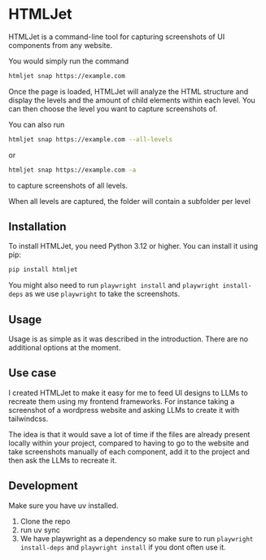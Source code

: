 # HTMLJet

HTMLJet is a command-line tool for capturing screenshots of UI components from any website. 

You would simply run the command 

```bash
htmljet snap https://example.com
```

Once the page is loaded, HTMLJet will analyze the HTML structure and display the levels and the amount of child elements within each level. You can then choose the level you want to capture screenshots of.

You can also run 

```bash
htmljet snap https://example.com --all-levels
```

or 

```bash
htmljet snap https://example.com -a
``` 

to capture screenshots of all levels.

When all levels are captured, the folder will contain a subfolder per level

## Installation

To install HTMLJet, you need Python 3.12 or higher. You can install it using pip:

```bash
pip install htmljet
```

You might also need to run `playwright install` and `playwright install-deps` as we use `playwright` to take the screenshots.

## Usage

Usage is as simple as it was described in the introduction. There are no additional options at the moment.

## Use case

I created HTMLJet to make it easy for me to feed UI designs to LLMs to recreate them using my frontend frameworks. For instance taking a screenshot of a wordpress website and asking LLMs to create it with tailwindcss.

The idea is that it would save a lot of time if the files are already present locally within your project, compared to having to go to the website and take screenshots manually of each component, add it to the project and then ask the LLMs to recreate it.

## Development

Make sure you have uv installed.

1. Clone the repo
2. run uv sync
3. We have playwright as a dependency so make sure to run `playwright install-deps` and `playwright install` if you dont often use it.
